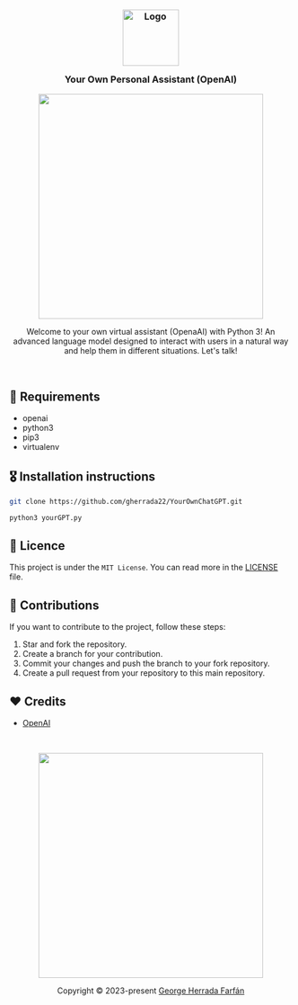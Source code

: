<h3 align="center">
	<img src="https://cdn-icons-png.flaticon.com/512/6873/6873405.png" width="100" alt="Logo"/><br/>
	<img src="https://cdn-icons-png.flaticon.com/512/6873/6873405.png" height="30" width="0px"/>
	Your Own Personal Assistant (OpenAI)
	<img src="https://cdn-icons-png.flaticon.com/512/6873/6873405.png" height="30" width="0px"/>
</h3>
<p align="center">
  <img src="https://user-images.githubusercontent.com/104341274/210186277-0d434bb0-80c0-43a9-b6b0-2e42e18c31a9.png" width="400" />
</p>

<p align="Center">
Welcome to your own virtual assistant (OpenaAI) with Python 3! An advanced language model designed to interact with users in a natural way and help them in different situations. Let's talk!
<p>

&nbsp;


## 📌 Requirements

- openai
- python3
- pip3
- virtualenv

## 🎖️ Installation instructions

```bash
git clone https://github.com/gherrada22/YourOwnChatGPT.git
```

```bash
python3 yourGPT.py
```
## 📜 Licence
This project is under the `MIT License`. You can read more in the [LICENSE](https://github.com/gherrada22/YourOwnChatGPT/blob/main/LICENSE) file.
## 🎁 Contributions

If you want to contribute to the project, follow these steps:

1. Star and fork the repository.
2. Create a branch for your contribution.
3. Commit your changes and push the branch to your fork repository.
4. Create a pull request from your repository to this main repository.
## ❤️ Credits

- [OpenAI](https://openai.com/)



&nbsp;

<p align="center">
  <img src="https://user-images.githubusercontent.com/104341274/210186277-0d434bb0-80c0-43a9-b6b0-2e42e18c31a9.png" width="400" />
</p>
<p align="center">Copyright &copy; 2023-present <a href="https://github.com/gherrada22" target="_blank">George Herrada Farfán</a></p>

